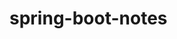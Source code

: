 # spring-boot-notes
<!-- <iframe src="https://github.com/your_username/your_repo/blob/master/path/to/your/notes.md" width="100%" height="600">
</iframe> -->

